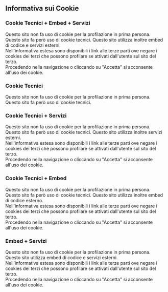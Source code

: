 ## Informativa sui Cookie

### Cookie Tecnici + Embed + Servizi
Questo sito non fa uso di cookie per la profilazione in prima persona.<br>
Questo sito fa però uso di cookie tecnici. Questo sito utilizza inoltre embed di codice e servizi esterni.  
Nell'informativa estesa sono disponibili i link alle terze parti ove negare i cookies dei terzi che possono profilare se attivati dall'utente sul sito del terzo.<br>
Procedendo nella navigazione o cliccando su "Accetta" si acconsente all'uso dei cookie.

### Cookie Tecnici 
Questo sito non fa uso di cookie per la profilazione in prima persona.<br>
Questo sito fa però uso di cookie tecnici. 

### Cookie Tecnici + Servizi
Questo sito non fa uso di cookie per la profilazione in prima persona.<br>
Questo sito fa però uso di cookie tecnici. Questo sito utilizza inoltre servizi esterni.  
Nell'informativa estesa sono disponibili i link alle terze parti ove negare i cookies dei terzi che possono profilare se attivati dall'utente sul sito del terzo.<br>
Procedendo nella navigazione o cliccando su "Accetta" si acconsente all'uso dei cookie.

### Cookie Tecnici + Embed
Questo sito non fa uso di cookie per la profilazione in prima persona.<br>
Questo sito fa però uso di cookie tecnici. Questo sito utilizza inoltre embed di codice esterno.  
Nell'informativa estesa sono disponibili i link alle terze parti ove negare i cookies dei terzi che possono profilare se attivati dall'utente sul sito del terzo.<br>
Procedendo nella navigazione o cliccando su "Accetta" si acconsente all'uso dei cookie.

### Embed + Servizi
Questo sito non fa uso di cookie per la profilazione in prima persona.<br>
Questo sito utilizza embed di codice e servizi esterni.<br>
Nell'informativa estesa sono disponibili i link alle terze parti ove negare i cookies dei terzi che possono profilare se attivati dall'utente sul sito del terzo.<br>
Procedendo nella navigazione o cliccando su "Accetta" si acconsente all'uso dei cookie.
